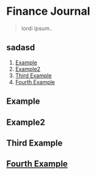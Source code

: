 # Finance Journal 

> lordi ipsum..

## sadasd 



1. [Example](#example)
2. [Example2](#example2)
3. [Third Example](#third-example)
4. [Fourth Example](#fourth-examplehttpwwwfourthexamplecom)
























## Example
## Example2
## Third Example
## [Fourth Example](http://www.fourthexample.com) 



